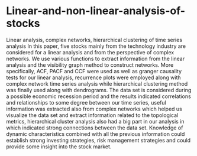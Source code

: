 # Linear-and-non-linear-analysis-of-stocks
Linear analysis, complex networks, hierarchical clustering of time series analysis
In this paper, five stocks mainly from the technology industry are considered for a 
linear analysis and from the perspective of complex networks. We use various functions
to extract information from the linear analysis and the visibility graph method to construct networks. 
More specifically, ACF, PACF and CCF were used as well as granger causality tests for our linear analysis,
recurrence plots were employed along with complex network time series analysis while hierarchical clustering method was finally used along with dendrograms.
The data set is considered during a possible economic recession period and the results indicated correlations and relationships to some degree between our time series,
useful information was extracted also from complex networks which helped us visualize the data set and extract information related to the topological metrics,
hierarchical cluster analysis also had a big part in our analysis in which indicated strong connections between the data set.
Knowledge of dynamic characteristics combined with all the previous information could establish strong investing strategies,
risk management strategies and could provide some insight into the stock market.

